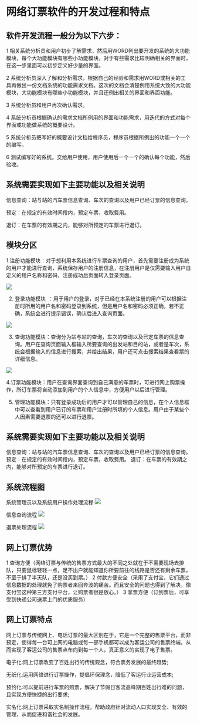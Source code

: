# 网络订票软件的开发过程和特点   

## 软件开发流程一般分为以下六步：
1 相关系统分析员和用户初步了解需求，然后用WORD列出要开发的系统的大功能模块，每个大功能模块有哪些小功能模块，对于有些需求比较明确相关的界面时，在这一步里面可以初步定义好少量的界面。

2 系统分析员深入了解和分析需求，根据自己的经验和需求用WORD或相关的工具再做出一份文档系统的功能需求文档。这次的文档会清楚例用系统大致的大功能模块，大功能模块有哪些小功能模块，并且还例出相关的界面和界面功能。

3 系统分析员和用户再次确认需求。

4 系统分析员根据确认的需求文档所例用的界面和功能需求，用迭代的方式对每个界面或功能做系统的概要设计。

5 系统分析员把写好的概要设计文档给程序员，程序员根据所例出的功能一个一个的编写。

6 测试编写好的系统。交给用户使用，用户使用后一个一个的确认每个功能，然后验收。

## 系统需要实现如下主要功能以及相关说明

信息查询：站与站的汽车票信息查询、车次的查询以及用户已经订票的信息查询。

预定：在规定的有效时间段内，预定车票，收取费用。

退订：在车票的有效期之内，能够对所预定的车票进行退订。


## 模块分区

1.注册功能模块：对于想利用本系统进行车票查询的用户，首先需要注册成为系统的用户才能进行查询，系统保存用户的注册信息，在注册用户是仅需要输入用户自定义的用户名称和密码，注册成功后页面转入登录页面。

![](./lw/zc.jpg)

2. 登录功能模块 ：用于用户的登录，对于已经在本系统注册的用户可以根据注册时所用的用户名和密码登录到系统，但是用户名和密码必须正确，若不正确，系统会进行提示错误，确认后进入查询页面。

![](./lw/dl.jpg)

3. 查询功能模块：查询分为站与站的查询，车次的查询以及已定车票的信息查询。用户在查询页面输入框输入所要查询的出发站和目的站，或者是车次，系统会根据输入的信息进行搜索，并给出结果，用户还可点击搜索结果查看票的详细信息。

![](./lw/cx.jpg)

4.订票功能模块：用户在查询界面查询到自己满意的车票时，可进行网上购票操作，所订车票将自动添加到用户的个人信息中，方便用户以后进行管理。

5. 管理功能模块：只有登录成功后的用户才可以管理自己的信息，在个人信息框中可以查看到用户已订的车票和用户注册时所填的个人信息。用户由于某些个人因素需要退票的还可以进行退票。



## 系统需要实现如下主要功能以及相关说明
信息查询：站与站的汽车票信息查询、车次的查询以及用户已经订票的信息查询。
预定：在规定的有效时间段内，预定车票，收取费用。
退订：在车票的有效期之内，能够对所预定的车票进行退订。

## 系统流程图
系统管理员以及系统用户操作处理流程
![](./lw/xt.jpg)

信息查询流程
![](./lw/xx.jpg)

退票处理流程
![](./lw/xt.jpg)

## 网上订票优势

1 查询方便（网络订票与传统的售票方式最大的不同之处就在于不需要现场去排队，只要鼠标轻轻一点，足不出户就能知道你所要前往的线路是否还有剩余车票，不至于排了半天队，还是没买到票。）
2 付款方便安全（采用了支付宝，它们通过信息数据的处理就免了购票者来回奔波的痛苦。而且安全的问题也得到了解决，像支付宝这种第三方支付平台，让购票者很是放心。）
3 拿票方便（订到票后，可享受到快递公司送票上门的优质服务）

## 网上订票特点
网上订票与传统网上、电话订票的最大区别在于，它是一个完整的售票平台，而非预定，使得每一台可上网的电脑或每一部手机都可以成为客运公司的售票终端，从而实现了客运公司的售票点布向到每一个人，真正意义的实现了电子售票。

电子化:网上订票改变了百姓出行的传统观念，符合票务发展的最终趋势;

无纸化:运用网络进行订票操作，提倡环保理念，降低了客运行业运营成本;

预约化:可以提前进行车票的购票，解决了节假日客流高峰期百姓出行难的问题，且实现方便快捷的出行要求;

实名化:网上订票采取实名制操作流程，帮助政府针对流动人口实现安全、有效的管理，从而促进和谐社会的发展。

